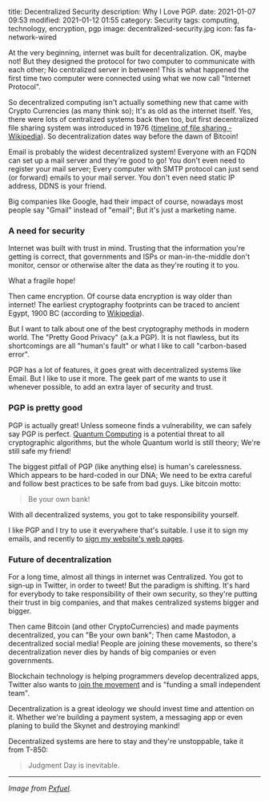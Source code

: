 title: Decentralized Security
description: Why I Love PGP.
date: 2021-01-07 09:53
modified: 2021-01-12 01:55
category: Security
tags: computing, technology, encryption, pgp
image: decentralized-security.jpg
icon: fas fa-network-wired


At the very beginning, internet was built for decentralization. OK, maybe not! But they designed the protocol for two computer to communicate with each other; No centralized server in between! This is what happened the first time two computer were connected using what we now call "Internet Protocol".

So decentralized computing isn't actually something new that came with Crypto Currencies (as many think so); It's as old as the internet itself. Yes, there were lots of centralized systems back then too, but first decentralized file sharing system was introduced in 1976 ([timeline of file sharing - Wikipedia](https://en.wikipedia.org/wiki/Timeline_of_file_sharing)). So decentralization dates way before the dawn of Bitcoin!

Email is probably the widest decentralized system! Everyone with an FQDN can set up a mail server and they're good to go! You don't even need to register your mail server; Every computer with SMTP protocol can just send (or forward) emails to your mail server. You don't even need static IP address, DDNS is your friend.

Big companies like Google, had their impact of course, nowadays most people say "Gmail" instead of "email"; But it's just a marketing name.


### A need for security
Internet was built with trust in mind. Trusting that the information you're getting is correct, that governments and ISPs or man-in-the-middle don't monitor, censor or otherwise alter the data as they're routing it to you.

What a fragile hope!

Then came encryption. Of course data encryption is way older than internet! The earliest cryptography footprints can be traced to ancient Egypt, 1900 BC (according to [Wikipedia](https://en.wikipedia.org/wiki/History_of_cryptography)).

But I want to talk about one of the best cryptography methods in modern world. The "Pretty Good Privacy" (a.k.a PGP). It is not flawless, but its shortcomings are all "human's fault" or what I like to call "carbon-based error".

PGP has a lot of features, it goes great with decentralized systems like Email. But I like to use it more. The geek part of me wants to use it whenever possible, to add an extra layer of security and trust.


### PGP is pretty good
PGP is actually great! Unless someone finds a vulnerability, we can safely say PGP is perfect. [Quantum Computing](/quantum-computing.html) is a potential threat to all cryptographic algorithms, but the whole Quantum world is still theory; We're still safe my friend!

The biggest pitfall of PGP (like anything else) is human's carelessness. Which appears to be hard-coded in our DNA; We need to be extra careful and follow best practices to be safe from bad guys. Like bitcoin motto:
> Be your own bank!

With all decentralized systems, you got to take responsibility yourself.

I like PGP and I try to use it everywhere that's suitable. I use it to sign my emails, and recently to [sign my website's web pages](/signing-webpages.html).


### Future of decentralization
For a long time, almost all things in internet was Centralized. You got to sign-up in Twitter, in order to tweet! But the paradigm is shifting. It's hard for everybody to take responsibility of their own security, so they're putting their trust in big companies, and that makes centralized systems bigger and bigger.

Then came Bitcoin (and other CryptoCurrencies) and made payments decentralized, you can "Be your own bank"; Then came Mastodon, a decentralized social media! People are joining these movements, so there's decentralization never dies by hands of big companies or even governments.

Blockchain technology is helping programmers develop decentralized apps, Twitter also wants to [join the movement](https://twitter.com/jack/status/1204766078468911106?s=20) and is "funding a small independent team".

Decentralization is a great ideology we should invest time and attention on it. Whether we're building a payment system, a messaging app or even planing to build the Skynet and destroying mankind!

Decentralized systems are here to stay and they're unstoppable, take it from T-850:
> Judgment Day is inevitable.


---
*Image from [Pxfuel](https://www.pxfuel.com/en/free-photo-jrpjv).*
